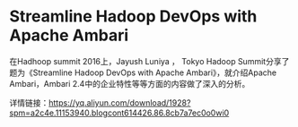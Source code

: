 # Streamline Hadoop DevOps with Apache Ambari
在Hadhoop summit 2016上，Jayush Luniya ， Tokyo Hadoop Summit分享了题为《Streamline Hadoop DevOps with Apache Ambari》，就介绍Apache Ambari，Ambari 2.4中的企业特性等等方面的内容做了深入的分析。

详情链接：https://yq.aliyun.com/download/1928?spm=a2c4e.11153940.blogcont614426.86.8cb7a7ec0o0wi0
